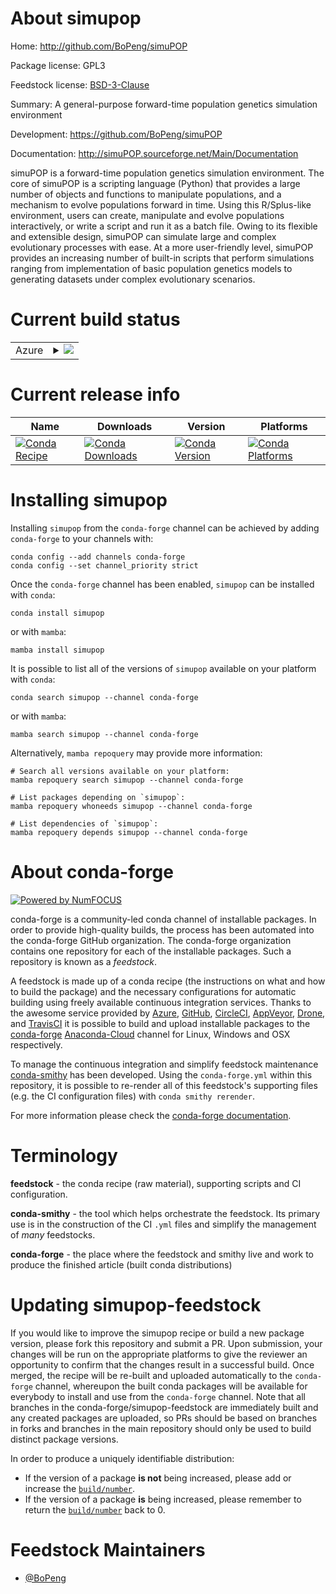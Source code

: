 About simupop
=============

Home: http://github.com/BoPeng/simuPOP

Package license: GPL3

Feedstock license: [BSD-3-Clause](https://github.com/conda-forge/simupop-feedstock/blob/main/LICENSE.txt)

Summary: A general-purpose forward-time population genetics simulation environment

Development: https://github.com/BoPeng/simuPOP

Documentation: http://simuPOP.sourceforge.net/Main/Documentation

simuPOP is a forward-time population genetics simulation environment. The
core of simuPOP is a scripting language (Python) that provides a large
number of objects and functions to manipulate populations, and a mechanism
to evolve populations forward in time. Using this R/Splus-like environment,
users can create, manipulate and evolve populations interactively, or write
a script and run it as a batch file. Owing to its flexible and extensible design,
simuPOP can simulate large and complex evolutionary processes with ease. At
a more user-friendly level, simuPOP provides an increasing number of built-in
scripts that perform simulations ranging from implementation of basic population
genetics models to generating datasets under complex evolutionary scenarios.


Current build status
====================


<table>
    
  <tr>
    <td>Azure</td>
    <td>
      <details>
        <summary>
          <a href="https://dev.azure.com/conda-forge/feedstock-builds/_build/latest?definitionId=1915&branchName=main">
            <img src="https://dev.azure.com/conda-forge/feedstock-builds/_apis/build/status/simupop-feedstock?branchName=main">
          </a>
        </summary>
        <table>
          <thead><tr><th>Variant</th><th>Status</th></tr></thead>
          <tbody><tr>
              <td>linux_64_python3.10.____cpython</td>
              <td>
                <a href="https://dev.azure.com/conda-forge/feedstock-builds/_build/latest?definitionId=1915&branchName=main">
                  <img src="https://dev.azure.com/conda-forge/feedstock-builds/_apis/build/status/simupop-feedstock?branchName=main&jobName=linux&configuration=linux_64_python3.10.____cpython" alt="variant">
                </a>
              </td>
            </tr><tr>
              <td>linux_64_python3.7.____cpython</td>
              <td>
                <a href="https://dev.azure.com/conda-forge/feedstock-builds/_build/latest?definitionId=1915&branchName=main">
                  <img src="https://dev.azure.com/conda-forge/feedstock-builds/_apis/build/status/simupop-feedstock?branchName=main&jobName=linux&configuration=linux_64_python3.7.____cpython" alt="variant">
                </a>
              </td>
            </tr><tr>
              <td>linux_64_python3.8.____73_pypy</td>
              <td>
                <a href="https://dev.azure.com/conda-forge/feedstock-builds/_build/latest?definitionId=1915&branchName=main">
                  <img src="https://dev.azure.com/conda-forge/feedstock-builds/_apis/build/status/simupop-feedstock?branchName=main&jobName=linux&configuration=linux_64_python3.8.____73_pypy" alt="variant">
                </a>
              </td>
            </tr><tr>
              <td>linux_64_python3.8.____cpython</td>
              <td>
                <a href="https://dev.azure.com/conda-forge/feedstock-builds/_build/latest?definitionId=1915&branchName=main">
                  <img src="https://dev.azure.com/conda-forge/feedstock-builds/_apis/build/status/simupop-feedstock?branchName=main&jobName=linux&configuration=linux_64_python3.8.____cpython" alt="variant">
                </a>
              </td>
            </tr><tr>
              <td>linux_64_python3.9.____73_pypy</td>
              <td>
                <a href="https://dev.azure.com/conda-forge/feedstock-builds/_build/latest?definitionId=1915&branchName=main">
                  <img src="https://dev.azure.com/conda-forge/feedstock-builds/_apis/build/status/simupop-feedstock?branchName=main&jobName=linux&configuration=linux_64_python3.9.____73_pypy" alt="variant">
                </a>
              </td>
            </tr><tr>
              <td>linux_64_python3.9.____cpython</td>
              <td>
                <a href="https://dev.azure.com/conda-forge/feedstock-builds/_build/latest?definitionId=1915&branchName=main">
                  <img src="https://dev.azure.com/conda-forge/feedstock-builds/_apis/build/status/simupop-feedstock?branchName=main&jobName=linux&configuration=linux_64_python3.9.____cpython" alt="variant">
                </a>
              </td>
            </tr><tr>
              <td>osx_64_python3.10.____cpython</td>
              <td>
                <a href="https://dev.azure.com/conda-forge/feedstock-builds/_build/latest?definitionId=1915&branchName=main">
                  <img src="https://dev.azure.com/conda-forge/feedstock-builds/_apis/build/status/simupop-feedstock?branchName=main&jobName=osx&configuration=osx_64_python3.10.____cpython" alt="variant">
                </a>
              </td>
            </tr><tr>
              <td>osx_64_python3.7.____cpython</td>
              <td>
                <a href="https://dev.azure.com/conda-forge/feedstock-builds/_build/latest?definitionId=1915&branchName=main">
                  <img src="https://dev.azure.com/conda-forge/feedstock-builds/_apis/build/status/simupop-feedstock?branchName=main&jobName=osx&configuration=osx_64_python3.7.____cpython" alt="variant">
                </a>
              </td>
            </tr><tr>
              <td>osx_64_python3.8.____73_pypy</td>
              <td>
                <a href="https://dev.azure.com/conda-forge/feedstock-builds/_build/latest?definitionId=1915&branchName=main">
                  <img src="https://dev.azure.com/conda-forge/feedstock-builds/_apis/build/status/simupop-feedstock?branchName=main&jobName=osx&configuration=osx_64_python3.8.____73_pypy" alt="variant">
                </a>
              </td>
            </tr><tr>
              <td>osx_64_python3.8.____cpython</td>
              <td>
                <a href="https://dev.azure.com/conda-forge/feedstock-builds/_build/latest?definitionId=1915&branchName=main">
                  <img src="https://dev.azure.com/conda-forge/feedstock-builds/_apis/build/status/simupop-feedstock?branchName=main&jobName=osx&configuration=osx_64_python3.8.____cpython" alt="variant">
                </a>
              </td>
            </tr><tr>
              <td>osx_64_python3.9.____73_pypy</td>
              <td>
                <a href="https://dev.azure.com/conda-forge/feedstock-builds/_build/latest?definitionId=1915&branchName=main">
                  <img src="https://dev.azure.com/conda-forge/feedstock-builds/_apis/build/status/simupop-feedstock?branchName=main&jobName=osx&configuration=osx_64_python3.9.____73_pypy" alt="variant">
                </a>
              </td>
            </tr><tr>
              <td>osx_64_python3.9.____cpython</td>
              <td>
                <a href="https://dev.azure.com/conda-forge/feedstock-builds/_build/latest?definitionId=1915&branchName=main">
                  <img src="https://dev.azure.com/conda-forge/feedstock-builds/_apis/build/status/simupop-feedstock?branchName=main&jobName=osx&configuration=osx_64_python3.9.____cpython" alt="variant">
                </a>
              </td>
            </tr><tr>
              <td>win_64_python3.10.____cpython</td>
              <td>
                <a href="https://dev.azure.com/conda-forge/feedstock-builds/_build/latest?definitionId=1915&branchName=main">
                  <img src="https://dev.azure.com/conda-forge/feedstock-builds/_apis/build/status/simupop-feedstock?branchName=main&jobName=win&configuration=win_64_python3.10.____cpython" alt="variant">
                </a>
              </td>
            </tr><tr>
              <td>win_64_python3.7.____cpython</td>
              <td>
                <a href="https://dev.azure.com/conda-forge/feedstock-builds/_build/latest?definitionId=1915&branchName=main">
                  <img src="https://dev.azure.com/conda-forge/feedstock-builds/_apis/build/status/simupop-feedstock?branchName=main&jobName=win&configuration=win_64_python3.7.____cpython" alt="variant">
                </a>
              </td>
            </tr><tr>
              <td>win_64_python3.8.____73_pypy</td>
              <td>
                <a href="https://dev.azure.com/conda-forge/feedstock-builds/_build/latest?definitionId=1915&branchName=main">
                  <img src="https://dev.azure.com/conda-forge/feedstock-builds/_apis/build/status/simupop-feedstock?branchName=main&jobName=win&configuration=win_64_python3.8.____73_pypy" alt="variant">
                </a>
              </td>
            </tr><tr>
              <td>win_64_python3.8.____cpython</td>
              <td>
                <a href="https://dev.azure.com/conda-forge/feedstock-builds/_build/latest?definitionId=1915&branchName=main">
                  <img src="https://dev.azure.com/conda-forge/feedstock-builds/_apis/build/status/simupop-feedstock?branchName=main&jobName=win&configuration=win_64_python3.8.____cpython" alt="variant">
                </a>
              </td>
            </tr><tr>
              <td>win_64_python3.9.____73_pypy</td>
              <td>
                <a href="https://dev.azure.com/conda-forge/feedstock-builds/_build/latest?definitionId=1915&branchName=main">
                  <img src="https://dev.azure.com/conda-forge/feedstock-builds/_apis/build/status/simupop-feedstock?branchName=main&jobName=win&configuration=win_64_python3.9.____73_pypy" alt="variant">
                </a>
              </td>
            </tr><tr>
              <td>win_64_python3.9.____cpython</td>
              <td>
                <a href="https://dev.azure.com/conda-forge/feedstock-builds/_build/latest?definitionId=1915&branchName=main">
                  <img src="https://dev.azure.com/conda-forge/feedstock-builds/_apis/build/status/simupop-feedstock?branchName=main&jobName=win&configuration=win_64_python3.9.____cpython" alt="variant">
                </a>
              </td>
            </tr>
          </tbody>
        </table>
      </details>
    </td>
  </tr>
</table>

Current release info
====================

| Name | Downloads | Version | Platforms |
| --- | --- | --- | --- |
| [![Conda Recipe](https://img.shields.io/badge/recipe-simupop-green.svg)](https://anaconda.org/conda-forge/simupop) | [![Conda Downloads](https://img.shields.io/conda/dn/conda-forge/simupop.svg)](https://anaconda.org/conda-forge/simupop) | [![Conda Version](https://img.shields.io/conda/vn/conda-forge/simupop.svg)](https://anaconda.org/conda-forge/simupop) | [![Conda Platforms](https://img.shields.io/conda/pn/conda-forge/simupop.svg)](https://anaconda.org/conda-forge/simupop) |

Installing simupop
==================

Installing `simupop` from the `conda-forge` channel can be achieved by adding `conda-forge` to your channels with:

```
conda config --add channels conda-forge
conda config --set channel_priority strict
```

Once the `conda-forge` channel has been enabled, `simupop` can be installed with `conda`:

```
conda install simupop
```

or with `mamba`:

```
mamba install simupop
```

It is possible to list all of the versions of `simupop` available on your platform with `conda`:

```
conda search simupop --channel conda-forge
```

or with `mamba`:

```
mamba search simupop --channel conda-forge
```

Alternatively, `mamba repoquery` may provide more information:

```
# Search all versions available on your platform:
mamba repoquery search simupop --channel conda-forge

# List packages depending on `simupop`:
mamba repoquery whoneeds simupop --channel conda-forge

# List dependencies of `simupop`:
mamba repoquery depends simupop --channel conda-forge
```


About conda-forge
=================

[![Powered by
NumFOCUS](https://img.shields.io/badge/powered%20by-NumFOCUS-orange.svg?style=flat&colorA=E1523D&colorB=007D8A)](https://numfocus.org)

conda-forge is a community-led conda channel of installable packages.
In order to provide high-quality builds, the process has been automated into the
conda-forge GitHub organization. The conda-forge organization contains one repository
for each of the installable packages. Such a repository is known as a *feedstock*.

A feedstock is made up of a conda recipe (the instructions on what and how to build
the package) and the necessary configurations for automatic building using freely
available continuous integration services. Thanks to the awesome service provided by
[Azure](https://azure.microsoft.com/en-us/services/devops/), [GitHub](https://github.com/),
[CircleCI](https://circleci.com/), [AppVeyor](https://www.appveyor.com/),
[Drone](https://cloud.drone.io/welcome), and [TravisCI](https://travis-ci.com/)
it is possible to build and upload installable packages to the
[conda-forge](https://anaconda.org/conda-forge) [Anaconda-Cloud](https://anaconda.org/)
channel for Linux, Windows and OSX respectively.

To manage the continuous integration and simplify feedstock maintenance
[conda-smithy](https://github.com/conda-forge/conda-smithy) has been developed.
Using the ``conda-forge.yml`` within this repository, it is possible to re-render all of
this feedstock's supporting files (e.g. the CI configuration files) with ``conda smithy rerender``.

For more information please check the [conda-forge documentation](https://conda-forge.org/docs/).

Terminology
===========

**feedstock** - the conda recipe (raw material), supporting scripts and CI configuration.

**conda-smithy** - the tool which helps orchestrate the feedstock.
                   Its primary use is in the construction of the CI ``.yml`` files
                   and simplify the management of *many* feedstocks.

**conda-forge** - the place where the feedstock and smithy live and work to
                  produce the finished article (built conda distributions)


Updating simupop-feedstock
==========================

If you would like to improve the simupop recipe or build a new
package version, please fork this repository and submit a PR. Upon submission,
your changes will be run on the appropriate platforms to give the reviewer an
opportunity to confirm that the changes result in a successful build. Once
merged, the recipe will be re-built and uploaded automatically to the
`conda-forge` channel, whereupon the built conda packages will be available for
everybody to install and use from the `conda-forge` channel.
Note that all branches in the conda-forge/simupop-feedstock are
immediately built and any created packages are uploaded, so PRs should be based
on branches in forks and branches in the main repository should only be used to
build distinct package versions.

In order to produce a uniquely identifiable distribution:
 * If the version of a package **is not** being increased, please add or increase
   the [``build/number``](https://docs.conda.io/projects/conda-build/en/latest/resources/define-metadata.html#build-number-and-string).
 * If the version of a package **is** being increased, please remember to return
   the [``build/number``](https://docs.conda.io/projects/conda-build/en/latest/resources/define-metadata.html#build-number-and-string)
   back to 0.

Feedstock Maintainers
=====================

* [@BoPeng](https://github.com/BoPeng/)

